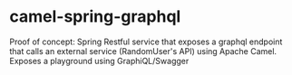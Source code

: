 # camel-spring-graphql
Proof of concept: Spring Restful service that exposes a graphql endpoint that calls an external service (RandomUser's API) using Apache Camel. Exposes a playground using GraphiQL/Swagger
